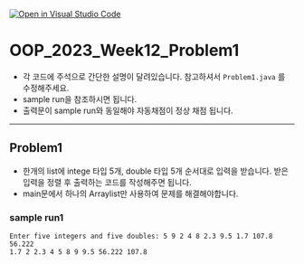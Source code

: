 [![Open in Visual Studio Code](https://classroom.github.com/assets/open-in-vscode-718a45dd9cf7e7f842a935f5ebbe5719a5e09af4491e668f4dbf3b35d5cca122.svg)](https://classroom.github.com/online_ide?assignment_repo_id=11235567&assignment_repo_type=AssignmentRepo)
# OOP_2023_Week12_Problem1

- 각 코드에 주석으로 간단한 설명이 달려있습니다. 참고하셔서 `Problem1.java` 를 수정해주세요.
- sample run을 참조하시면 됩니다.
- 출력문이 sample run와 동일해야 자동채점이 정상 채점 됩니다.

---
## Problem1
- 한개의 list에 intege 타입 5개, double 타입 5개 순서대로 입력을 받습니다. 받은 입력을 정렬 후 출력하는 코드를 작성해주면 됩니다.
- main문에서 하나의 Arraylist만 사용하여 문제를 해결해야합니다.

### sample run1
~~~
Enter five integers and five doubles: 5 9 2 4 8 2.3 9.5 1.7 107.8 56.222
1.7 2 2.3 4 5 8 9 9.5 56.222 107.8 
~~~

